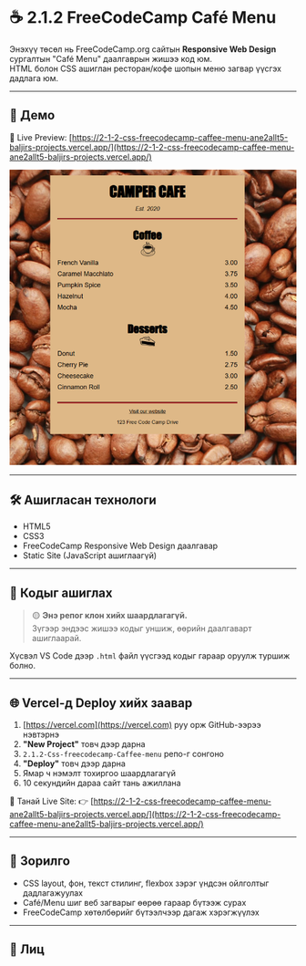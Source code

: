 # ☕ 2.1.2 FreeCodeCamp Café Menu

Энэхүү төсөл нь FreeCodeCamp.org сайтын **Responsive Web Design** сургалтын "Café Menu" даалгаврын жишээ код юм.  
HTML болон CSS ашиглан ресторан/кофе шопын меню загвар үүсгэх дадлага юм.

---

## 📸 Демо

🔗 Live Preview: [https://2-1-2-css-freecodecamp-caffee-menu-ane2allt5-baljirs-projects.vercel.app/](https://2-1-2-css-freecodecamp-caffee-menu-ane2allt5-baljirs-projects.vercel.app/)

![Cafe Menu Screenshot](image.png)


---

## 🛠 Ашигласан технологи

- HTML5  
- CSS3  
- FreeCodeCamp Responsive Web Design даалгавар  
- Static Site (JavaScript ашиглаагүй)

---

## 📂 Кодыг ашиглах

> 🟡 **Энэ репог клон хийх шаардлагагүй.**  
> Зүгээр эндээс жишээ кодыг уншиж, өөрийн даалгаварт ашиглаарай.

Хүсвэл VS Code дээр `.html` файл үүсгээд кодыг гараар оруулж туршиж болно.

---

## 🌐 Vercel-д Deploy хийх заавар

1. [https://vercel.com](https://vercel.com) руу орж GitHub-ээрээ нэвтэрнэ  
2. **"New Project"** товч дээр дарна  
3. `2.1.2-Css-freecodecamp-Caffee-menu` репо-г сонгоно  
4. **"Deploy"** товч дээр дарна  
5. Ямар ч нэмэлт тохиргоо шаардлагагүй  
6. 10 секундийн дараа сайт тань ажиллана

🎯 Танай Live Site:
👉 [https://2-1-2-css-freecodecamp-caffee-menu-ane2allt5-baljirs-projects.vercel.app/](https://2-1-2-css-freecodecamp-caffee-menu-ane2allt5-baljirs-projects.vercel.app/)

---

## 🧠 Зорилго

- CSS layout, фон, текст стилинг, flexbox зэрэг үндсэн ойлголтыг дадлагажуулах  
- Café/Menu шиг веб загварыг өөрөө гараар бүтээж сурах  
- FreeCodeCamp хөтөлбөрийг бүтээлчээр дагаж хэрэгжүүлэх

---

## 🪪 Лиц
